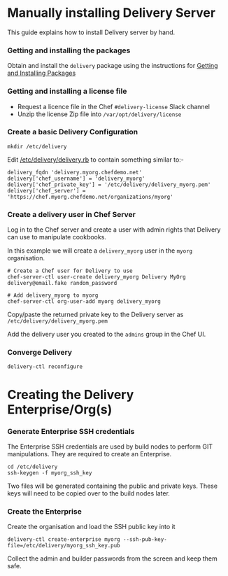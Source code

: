 # Manually installing Delivery Server
This guide explains how to install Delivery server by hand.

### Getting and installing the packages
Obtain and install the ```delivery``` package using the instructions for [Getting and Installing Packages](./getting_packages.md)

### Getting and installing a license file
* Request a licence file in the Chef ```#delivery-license``` Slack channel
* Unzip the license Zip file into ```/var/opt/delivery/license```

### Create a basic Delivery Configuration

    mkdir /etc/delivery

Edit [/etc/delivery/delivery.rb](../reference/delivery.rb.md) to contain something similar to:-

    delivery_fqdn 'delivery.myorg.chefdemo.net'
    delivery['chef_username'] = 'delivery_myorg'
    delivery['chef_private_key'] = '/etc/delivery/delivery_myorg.pem'
    delivery['chef_server'] = 'https://chef.myorg.chefdemo.net/organizations/myorg'

### Create a delivery user in Chef Server
Log in to the Chef server and create a user with admin rights that Delivery can use to manipulate cookbooks.

In this example we will create a ```delivery_myorg``` user in the ```myorg``` organisation.

    # Create a Chef user for Delivery to use
    chef-server-ctl user-create delivery_myorg Delivery MyOrg delivery@email.fake random_password

    # Add delivery_myorg to myorg
    chef-server-ctl org-user-add myorg delivery_myorg

Copy/paste the returned private key to the Delivery server as ```/etc/delivery/delivery_myorg.pem```

Add the delivery user you created to the ```admins``` group in the Chef UI.

### Converge Delivery

    delivery-ctl reconfigure

# Creating the Delivery Enterprise/Org(s)

### Generate Enterprise SSH credentials
The Enterprise SSH credentials are used by build nodes to perform GIT manipulations. They are required to create an Enterprise.

    cd /etc/delivery
    ssh-keygen -f myorg_ssh_key

Two files will be generated containing the public and private keys. These keys will need to be copied over to the build nodes later.

### Create the Enterprise
Create the organisation and load the SSH public key into it

    delivery-ctl create-enterprise myorg --ssh-pub-key-file=/etc/delivery/myorg_ssh_key.pub

Collect the admin and builder passwords from the screen and keep them safe.
